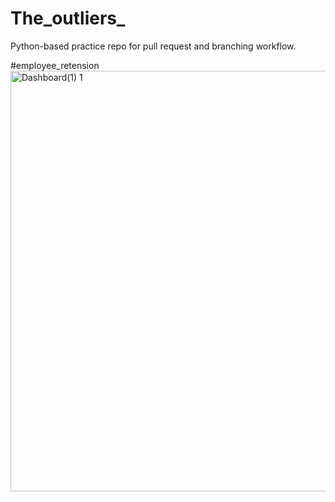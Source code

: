 # The_outliers_
Python-based practice repo for pull request and branching workflow.

#employee_retension
<img width="1196" height="673" alt="Dashboard(1) 1" src="https://github.com/user-attachments/assets/e16eee6d-e94c-48ce-bb3e-ee40a153ad10" />




